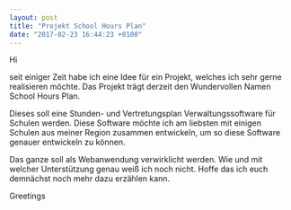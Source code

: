 ```yaml
---
layout: post
title: "Projekt School Hours Plan"
date: "2017-02-23 16:44:23 +0100"
---
```

Hi

seit einiger Zeit habe ich eine Idee für ein Projekt, welches ich sehr gerne realisieren möchte. Das Projekt trägt derzeit den Wundervollen Namen School Hours Plan.

Dieses soll eine Stunden- und Vertretungsplan Verwaltungssoftware für Schulen werden. Diese Software möchte ich am liebsten mit einigen Schulen aus meiner Region zusammen entwickeln, um so diese Software genauer entwickeln zu können.

Das ganze soll als Webanwendung verwirklicht werden. Wie und mit welcher Unterstützung genau weiß ich noch nicht. Hoffe das ich euch demnächst noch mehr dazu erzählen kann.

Greetings
